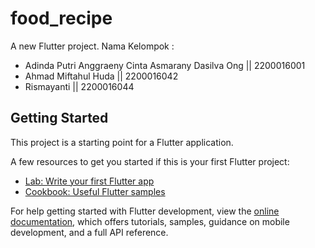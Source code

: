 # food_recipe

A new Flutter project.
Nama Kelompok :
 - Adinda Putri Anggraeny Cinta Asmarany Dasilva Ong || 2200016001
 - Ahmad Miftahul Huda || 2200016042
 - Rismayanti || 2200016044

## Getting Started

This project is a starting point for a Flutter application.

A few resources to get you started if this is your first Flutter project:

- [Lab: Write your first Flutter app](https://docs.flutter.dev/get-started/codelab)
- [Cookbook: Useful Flutter samples](https://docs.flutter.dev/cookbook)

For help getting started with Flutter development, view the
[online documentation](https://docs.flutter.dev/), which offers tutorials,
samples, guidance on mobile development, and a full API reference.
